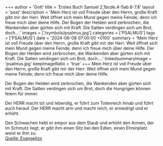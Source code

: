 +++
author = 'Gott'
title = 'Erstes Buch Samuel 2,1bcde.4-5ab.6-7.8'
layout = 'post'
description = 'Mein Herz ist voll Freude über den Herrn, große Kraft gibt mir der Herr. Weit öffnet sich mein Mund gegen meine Feinde; denn ich freue mich über deine Hilfe.  Der Bogen der Helden wird zerbrochen,  die Wankenden aber gürten sich mit Kraft. Die Satten verdingen sich um Brot, doch....'
images = ['/symbols/psalmus.jpg']
categories = ['PSALMUS']
tags = ['PSALMUS']
date = '2024-06-08 07:00:00 +0100'
summary = 'Mein Herz ist voll Freude über den Herrn, große Kraft gibt mir der Herr. Weit öffnet sich mein Mund gegen meine Feinde; denn ich freue mich über deine Hilfe.  Der Bogen der Helden wird zerbrochen,  die Wankenden aber gürten sich mit Kraft. Die Satten verdingen sich um Brot, doch....'
linkedsummaryImage = 'psalmus.jpg'
keepImageRatio = 'true'
+++
Mein Herz ist voll Freude über den Herrn,
große Kraft gibt mir der Herr.
Weit öffnet sich mein Mund gegen meine Feinde;
denn ich freue mich über deine Hilfe.

Der Bogen der Helden wird zerbrochen, 
die Wankenden aber gürten sich mit Kraft.
Die Satten verdingen sich um Brot,
doch die Hungrigen können feiern für immer.<!--more-->

Der HERR macht tot und lebendig, 
er führt zum Totenreich hinab und führt auch herauf.
Der HERR macht arm und macht reich, 
er erniedrigt und er erhöht.

Den Schwachen hebt er empor aus dem Staub
und erhöht den Armen, der im Schmutz liegt;
er gibt ihm einen Sitz bei den Edlen,
einen Ehrenplatz weist er ihm zu.<br> [Quelle: Evangelizo](https://evangeliumtagfuertag.org/DE/gospel)